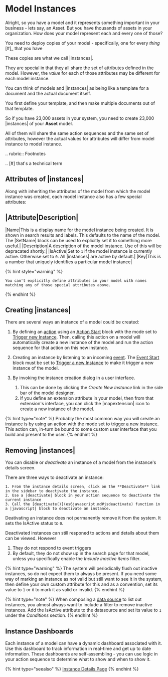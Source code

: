 

# Model Instances
Alright, so you have a model and it represents something important in your business - lets say, an Asset.
But you have thousands of assets in your organization. How does your model represent each and every one of those?

You need to deploy copies of your model - specifically, one for every *thing* [#]_ that you have


These copies are what we call |instances|.

They are special in that they all share the set of attributes defined in the model. However, the *value* for each of those attributes may be different for each model instance.

You can think of models and |instances| as being like a template for a document and the actual document itself.

You first define your template, and then make multiple documents out of that template.

So if you have 23,000 assets in your system, you need to create 23,000 |instances| of your **Asset** model.

All of them will share the same action sequences and the same set of attributes, however the actual values for attributes will differ from model instance to model instance.

.. rubric:: Footnotes

.. [#] that's a technical term

<a name='instanceattrs'></a>

## Attributes of |instances|
Along with inheriting the attributes of the model from which the model instance was created, each model instance also has a few special attributes:



|Attribute|Description|
-----------------------
|Name|This is a display name for the model instance being created. It is shown in search results and labels. This defaults to the name of the model. The |SetName| block can be used to explicitly set it to something more useful.|
|Description|A description of the model instance. Use of this will be depracated shortly.|
|IsActive|Set to `1` if the model instance is currently active. Otherwise set to `0`. All |instances| are active by default.|
|Key|This is a number that uniquely identifies a particular model instance|
 

{% hint style="warning" %}

    You can't explicitly define attributes in your model with names matching any of those special attributes above.

{% endhint %}

## Creating |instances|
There are several ways an instance of a model could be created:

1. By defining an [action](actions.md#actions) using an [Action Start](block-source.raw.md#actionstart-ref) block with the mode set to [Trigger new Instance](actions.md#actiontriggernewinstance). Then, calling this action on a model will automatically create a new instance of the model and run the action sequence for that action on this new instance.

2. Creating an instance by listening to an incoming [event](events.md#eventhandling). The [Event Start](block-source.raw.md#eventstart-ref) block must be set to [Trigger a new Instance](events.md#eventtriggernewinstance) to make it trigger a new instance of the model.

3. By invoking the instance creation dialog in a user interface.

    1. This can be done by clicking the *Create New Instance* link in the side bar of the model designer.
    2. If you define an extension attribute in your model, then from that extension's interface, you can click the |mapextension| icon to create a new instance of the model.

{% hint type="note" %}
    Probably the most common way you will create an instance is by using an action with the mode set to [trigger a new instance](actions.md#actiontriggernewinstance). This action can, in-turn be bound to some custom user interface that you build and present to the user. {% endhint %}

<a name='deactivateinstance'></a>

## Removing |instances|
You can disable or *deactivate* an instance of a model from the instance's details screen.

There are three ways to deactivate an instance:

    1. From the instance details screen, click on the **Deactivate** link in the sidebar to deactivate the instance.
    2. Use a |deactivate| block in your action sequence to deactivate the current instance
    3. Call the [deactivate()](es6javascript.md#jsdeactivate) function in a |javascript| block to deactivate an instance.

Deativating an instance does not permanently remove it from the system. It sets the IsActive status to `0`.

Deactivated instances can still responed to actions and details about them can be viewed.
However

1. They do not respond to event triggers
2. By default, they do not show up in the search page for that model, unless you specifically enable the *Include inactive items* filter.

{% hint type="warning" %}
    The system will periodically flush out inactive instances, so do not expect them to always be present. If you need some way of marking an instance as not valid but still want to see it in the system, then define your own custom attribute for this and as a convention, set its value to `1` or `0` to mark it as valid or invalid. {% endhint %}

{% hint type="note" %}
    When composing a [data source](datasources.md#datasources) to list out instances, you almost always want to include a filter to remove inactive instances. Add the IsActive attribute to the datasource and set its value to `1` under the *Conditions* section. {% endhint %}

## Instance Dashboards
Each instance of a model can have a dynamic dashboard associated with it.
Use this dashboard to track information in real-time and get up to date information. These dashboards are self-assembling - you can use logic in your action sequence to determine what to show and when to show it.

{% hint type="seealso" %}
    [Instance Details Page](dynamicuis.md#instancedetailsui) {% endhint %}